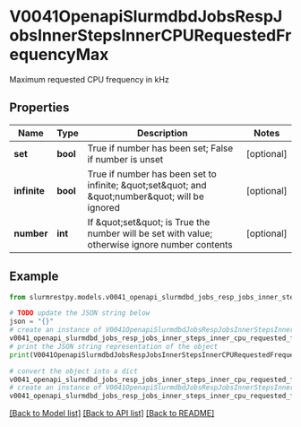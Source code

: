 # V0041OpenapiSlurmdbdJobsRespJobsInnerStepsInnerCPURequestedFrequencyMax

Maximum requested CPU frequency in kHz

## Properties

Name | Type | Description | Notes
------------ | ------------- | ------------- | -------------
**set** | **bool** | True if number has been set; False if number is unset | [optional]
**infinite** | **bool** | True if number has been set to infinite; \&quot;set\&quot; and \&quot;number\&quot; will be ignored | [optional]
**number** | **int** | If \&quot;set\&quot; is True the number will be set with value; otherwise ignore number contents | [optional]

## Example

```python
from slurmrestpy.models.v0041_openapi_slurmdbd_jobs_resp_jobs_inner_steps_inner_cpu_requested_frequency_max import V0041OpenapiSlurmdbdJobsRespJobsInnerStepsInnerCPURequestedFrequencyMax

# TODO update the JSON string below
json = "{}"
# create an instance of V0041OpenapiSlurmdbdJobsRespJobsInnerStepsInnerCPURequestedFrequencyMax from a JSON string
v0041_openapi_slurmdbd_jobs_resp_jobs_inner_steps_inner_cpu_requested_frequency_max_instance = V0041OpenapiSlurmdbdJobsRespJobsInnerStepsInnerCPURequestedFrequencyMax.from_json(json)
# print the JSON string representation of the object
print(V0041OpenapiSlurmdbdJobsRespJobsInnerStepsInnerCPURequestedFrequencyMax.to_json())

# convert the object into a dict
v0041_openapi_slurmdbd_jobs_resp_jobs_inner_steps_inner_cpu_requested_frequency_max_dict = v0041_openapi_slurmdbd_jobs_resp_jobs_inner_steps_inner_cpu_requested_frequency_max_instance.to_dict()
# create an instance of V0041OpenapiSlurmdbdJobsRespJobsInnerStepsInnerCPURequestedFrequencyMax from a dict
v0041_openapi_slurmdbd_jobs_resp_jobs_inner_steps_inner_cpu_requested_frequency_max_from_dict = V0041OpenapiSlurmdbdJobsRespJobsInnerStepsInnerCPURequestedFrequencyMax.from_dict(v0041_openapi_slurmdbd_jobs_resp_jobs_inner_steps_inner_cpu_requested_frequency_max_dict)
```
[[Back to Model list]](../README.md#documentation-for-models) [[Back to API list]](../README.md#documentation-for-api-endpoints) [[Back to README]](../README.md)


